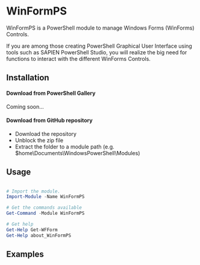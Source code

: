 # WinFormPS

WinFormPS is a PowerShell module to manage Windows Forms (WinForms) Controls.

If you are among those creating PowerShell Graphical User Interface using tools such as SAPIEN PowerShell Studio, you will realize the big need for functions to interact with the different WinForms Controls.

## Installation
#### Download from PowerShell Gallery
Coming soon...
#### Download from GitHub repository

* Download the repository
* Unblock the zip file
* Extract the folder to a module path (e.g. $home\Documents\WindowsPowerShell\Modules)


## Usage
```powershell

# Import the module.
Import-Module -Name WinFormPS

# Get the commands available
Get-Command -Module WinFormPS

# Get help
Get-Help Get-WFForm
Get-Help about_WinFormPS
```

## Examples



